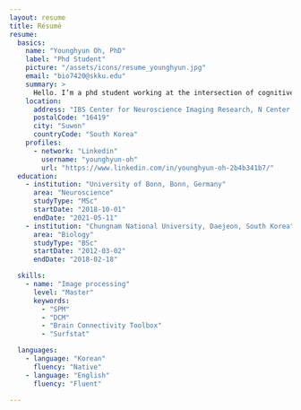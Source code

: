 ```yaml
---
layout: resume
title: Résumé
resume:
  basics:
    name: "Younghyun Oh, PhD"
    label: "Phd Student"
    picture: "/assets/icons/resume_younghyun.jpg"
    email: "bio7420@skku.edu"
    summary: >
      Hello. I’m a phd student working at the intersection of cognitive neuroscience and systems neuroscience. I’m interested in understanding the intelligence. To that end, I aim to understand the human brain organization using multimodal method and apply the organizational structure of the human brain to build an artificial neural network. My other interests include, consciousness, life, complex systems, and free energy principle.
    location:
      address: "IBS Center for Neuroscience Imaging Research, N Center, Sungkyunkwan University, Seobu-ro 2066, Jangan-gu"
      postalCode: "16419"
      city: "Suwon"
      countryCode: "South Korea"
    profiles:
      - network: "Linkedin"
        username: "younghyun-oh"
        url: "https://www.linkedin.com/in/younghyun-oh-2b4b341b7/"
  education:
    - institution: "University of Bonn, Bonn, Germany"
      area: "Neuroscience"
      studyType: "MSc"
      startDate: "2018-10-01"
      endDate: "2021-05-11"      
    - institution: "Chungnam National University, Daejeon, South Korea"
      area: "Biology"
      studyType: "BSc"
      startDate: "2012-03-02"
      endDate: "2018-02-18"

  skills:
    - name: "Image processing"
      level: "Master"
      keywords:
        - "SPM"
        - "DCM"
        - "Brain Connectivity Toolbox"
        - "Surfstat"

  languages:
    - language: "Korean"
      fluency: "Native"
    - language: "English"
      fluency: "Fluent"
      
---
```

